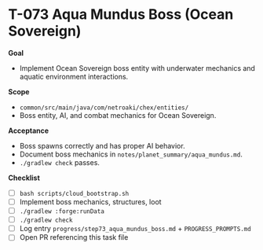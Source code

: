# T-073 Aqua Mundus Boss (Ocean Sovereign)

**Goal**

- Implement Ocean Sovereign boss entity with underwater mechanics and aquatic environment interactions.

**Scope**

- `common/src/main/java/com/netroaki/chex/entities/`
- Boss entity, AI, and combat mechanics for Ocean Sovereign.

**Acceptance**

- Boss spawns correctly and has proper AI behavior.
- Document boss mechanics in `notes/planet_summary/aqua_mundus.md`.
- `./gradlew check` passes.

**Checklist**

- [ ] `bash scripts/cloud_bootstrap.sh`
- [ ] Implement boss mechanics, structures, loot
- [ ] `./gradlew :forge:runData`
- [ ] `./gradlew check`
- [ ] Log entry `progress/step73_aqua_mundus_boss.md` + `PROGRESS_PROMPTS.md`
- [ ] Open PR referencing this task file
